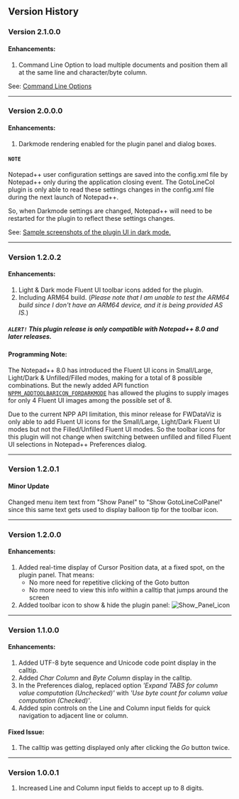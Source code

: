 ## Version History

### Version 2.1.0.0
#### Enhancements:
1. Command Line Option to load multiple documents and position them all at the same line and character/byte column.

See: [Command Line Options](https://github.com/shriprem/Goto-Line-Col-NPP-Plugin/blob/master/docs/CommandLineOptions.md)

---

### Version 2.0.0.0
#### Enhancements:
1. Darkmode rendering enabled for the plugin panel and dialog boxes.

#### `NOTE`
Notepad++ user configuration settings are saved into the config.xml file by Notepad++ only during the application closing event. The GotoLineCol plugin is only able to read these settings changes in the config.xml file during the next launch of Notepad++.

So, when Darkmode settings are changed, Notepad++ will need to be restarted for the plugin to reflect these settings changes.

See: [Sample screenshots of the plugin UI in dark mode.](https://github.com/shriprem/Goto-Line-Col-NPP-Plugin/blob/master/docs/DarkModeUI.md)

---

### Version 1.2.0.2
#### Enhancements:
1. Light & Dark mode Fluent UI toolbar icons added for the plugin.
2. Including ARM64 build. (_Please note that I am unable to test the ARM64 build since I don't have an ARM64 device, and it is being provided AS IS._)

##### _`ALERT!` This plugin release is only compatible with Notepad++ 8.0 and later releases._

#### Programming Note:
The Notepad++ 8.0 has introduced the Fluent UI icons in Small/Large, Light/Dark & Unfilled/Filled modes, making for a total of 8 possible combinations. But the newly added API function [`NPPM_ADDTOOLBARICON_FORDARKMODE`](https://github.com/notepad-plus-plus/notepad-plus-plus/commit/8a898bae3f84c03c44aaed25001e9fa1ddfa09aa) has allowed the plugins to supply images for only 4 Fluent UI images among the possible set of 8.

Due to the current NPP API limitation, this minor release for FWDataViz is only able to add Fluent UI icons for the Small/Large, Light/Dark Fluent UI modes but not the Filled/Unfilled Fluent UI modes. So the toolbar icons for this plugin will not change when switching between unfilled and filled Fluent UI selections in Notepad++ Preferences dialog.

---

### Version 1.2.0.1
#### Minor Update

Changed menu item text from "Show Panel" to "Show GotoLineColPanel" since this same text gets used to display balloon tip for the toolbar icon.

---

### Version 1.2.0.0
#### Enhancements:
1. Added real-time display of Cursor Position data, at a fixed spot, on the plugin panel. That means:
    * No more need for repetitive clicking of the Goto button
    * No more need to view this info within a calltip that jumps around the screen
2. Added toolbar icon to show & hide the plugin panel:
![Show_Panel_icon](https://raw.githubusercontent.com/shriprem/Goto-Line-Col-NPP-Plugin/master/images/show_panel_toolbutton.png)

---

### Version 1.1.0.0
#### Enhancements:
1. Added UTF-8 byte sequence and Unicode code point display in the calltip.
2. Added *Char Column* and *Byte Column* display in the calltip.
3. In the Preferences dialog, replaced option *'Expand TABS for column value computation (Unchecked)'* with *'Use byte count for column value computation (Checked)'*.
4. Added spin controls on the Line and Column input fields for quick navigation to adjacent line or column.

#### Fixed Issue:
1. The calltip was getting displayed only after clicking the *Go* button twice.

---

### Version 1.0.0.1
1. Increased Line and Column input fields to accept up to 8 digits.


